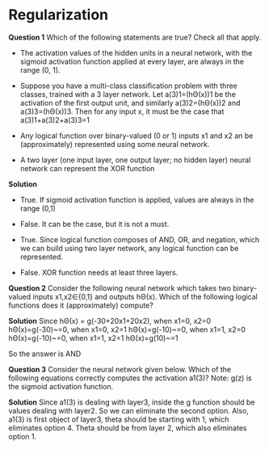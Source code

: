 # Regularization

**Question 1**
Which of the following statements are true? Check all that apply.

+ The activation values of the hidden units in a neural network, with the sigmoid activation function applied at every layer, are always in the range (0, 1). 

+ Suppose you have a multi-class classification problem with three classes, trained with a 3 layer network. Let a(3)1=(hΘ(x))1 be the activation of the first output unit, and similarly a(3)2=(hΘ(x))2 and a(3)3=(hΘ(x))3. Then for any input x, it must be the case that a(3)1+a(3)2+a(3)3=1

+ Any logical function over binary-valued (0 or 1) inputs  x1 and x2 an be (approximately) represented using some neural network.

+ A two layer (one input layer, one output layer; no hidden layer) neural network can represent the XOR function

**Solution**

+ True. If sigmoid activation function is applied, values are always in the range (0,1)

+ False. It can be the case, but it is not a must.

+ True. Since logical function composes of AND, OR, and negation, which we can build using two layer network, any logical function can be represented.

+ False. XOR function needs at least three layers.

**Question 2**
Consider the following neural network which takes two binary-valued inputs x1,x2∈{0,1} and outputs hΘ(x). Which of the following logical functions does it (approximately) compute?

**Solution**
Since hΘ(x) = g(-30+20x1+20x2),
when x1=0, x2=0 hΘ(x)=g(-30)~=0,
when x1=0, x2=1 hΘ(x)=g(-10)~=0,
when x1=1, x2=0 hΘ(x)=g(-10)~=0,
when x1=1, x2=1 hΘ(x)=g(10)~=1

So the answer is AND

**Question 3**
Consider the neural network given below. Which of the following equations correctly computes the activation a1(3)? Note: g(z) is the sigmoid activation function.

**Solution**
Since a1(3) is dealing with layer3, inside the g function should be values dealing with layer2. So we can eliminate the second option.
Also, a1(3) is first object of layer3, theta should be starting with 1, which eliminates option 4. 
Theta should be from layer 2, which also eliminates option 1. 
